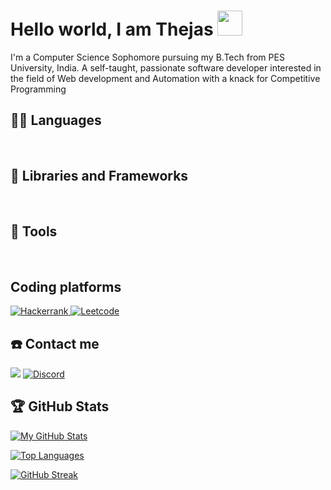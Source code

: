 # Hello world, I am Thejas <img src="https://raw.githubusercontent.com/iampavangandhi/iampavangandhi/master/gifs/Hi.gif" height="40px" width="40px">

I'm a Computer Science Sophomore pursuing my B.Tech from PES University, India. A self-taught, passionate software developer interested in the field of Web development and Automation with a knack for Competitive Programming

## 👨‍💻 Languages

<a href=""><img alt="" src="https://img.shields.io/badge/Python-3776AB?style=for-the-badge&logo=python&logoColor=white" /></a>
<a href=""><img alt="" src="https://img.shields.io/badge/C-00599C?style=for-the-badge&logo=c&logoColor=white" /></a>
<a href=""><img alt="" src="https://img.shields.io/badge/HTML5-E34F26?style=for-the-badge&logo=html5&logoColor=white" /></a>
<a href=""><img alt="" src="https://img.shields.io/badge/CSS3-1572B6?style=for-the-badge&logo=css3&logoColor=white" /></a>
<a href=""><img alt="" src="https://img.shields.io/badge/C%2B%2B-00599C?style=for-the-badge&logo=c%2B%2B&logoColor=white" /></a>
<a href=""><img alt="" src="https://img.shields.io/badge/JavaScript-F7DF1E?style=for-the-badge&logo=javascript&logoColor=black" /></a>
<a href=""><img alt="" src="https://img.shields.io/badge/TypeScript-007ACC?style=for-the-badge&logo=typescript&logoColor=white" /></a>
<a href=""><img alt="" src="https://img.shields.io/badge/MySQL-00000F?style=for-the-badge&logo=mysql&logoColor=white" /></a>
<a href=""><img alt="" src="https://img.shields.io/badge/PostgreSQL-316192?style=for-the-badge&logo=postgresql&logoColor=white" /></a>
<a href=""><img alt="" src="https://img.shields.io/badge/MongoDB-white?style=for-the-badge&logo=mongodb&logoColor=4EA94B" /></a>
<a href=""><img alt="" src="https://img.shields.io/badge/Shell_Script-121011?style=for-the-badge&logo=gnu-bash&logoColor=white" /></a>
<a href=""><img alt="" src="https://img.shields.io/badge/Markdown-000000?style=for-the-badge&logo=markdown&logoColor=white" /></a>

## 🧰 Libraries and Frameworks

<a href=""><img alt="" src="https://img.shields.io/badge/Selenium-43B02A?style=for-the-badge&logo=Selenium&logoColor=white" /></a>
<a href=""><img alt="" src="https://img.shields.io/badge/Discord.py-3776AB?style=for-the-badge&logo=python&logoColor=white" /></a>
<a href=""><img alt="" src="https://img.shields.io/badge/Discord.js-F7DF1E?style=for-the-badge&logo=javascript&logoColor=black" /></a>
<a href=""><img alt="" src="https://img.shields.io/badge/Node.js-43853D?style=for-the-badge&logo=node.js&logoColor=white" /></a>
<a href=""><img alt="" src="https://img.shields.io/badge/Express.js-000000?style=for-the-badge&logo=express&logoColor=white" /></a>
<a href=""><img alt="" src="https://img.shields.io/badge/React-20232A?style=for-the-badge&logo=react&logoColor=61DAFB" /></a>
<a href=""><img alt="" src="https://img.shields.io/badge/Redux-593D88?style=for-the-badge&logo=redux&logoColor=white" /></a>
<a href=""><img alt="" src="https://img.shields.io/badge/next.js-000000?style=for-the-badge&logo=nextdotjs&logoColor=white" /></a>
<a href=""><img alt="" src="https://img.shields.io/badge/jQuery-0769AD?style=for-the-badge&logo=jquery&logoColor=white" /></a>
<a href=""><img alt="" src="https://img.shields.io/badge/ejs-0769AD?style=for-the-badge&logo=ejs&logoColor=white" /></a>
<a href=""><img alt="" src="https://img.shields.io/badge/styled--components-DB7093?style=for-the-badge&logo=styled-components&logoColor=white" /></a>
<a href=""><img alt="" src="https://img.shields.io/badge/Bootstrap-563D7C?style=for-the-badge&logo=bootstrap&logoColor=white" /></a>
<a href=""><img alt="" src="https://img.shields.io/badge/Tailwind_CSS-38B2AC?style=for-the-badge&logo=tailwind-css&logoColor=white" /></a>

## 🔧 Tools

<a href=""><img alt="" src="https://img.shields.io/badge/Git-F05032?style=for-the-badge&logo=git&logoColor=white" /></a>
<a href=""><img alt="" src="https://img.shields.io/badge/GitHub-100000?style=for-the-badge&logo=github&logoColor=white" /></a>
<a href=""><img alt="" src="https://img.shields.io/badge/Jupyter-F37626.svg?&style=for-the-badge&logo=Jupyter&logoColor=white" /></a>
<a href=""><img alt="" src="https://img.shields.io/badge/Postman-FF6C37?style=for-the-badge&logo=Postman&logoColor=white" /></a>
<a href=""><img alt="" src="https://img.shields.io/badge/Heroku-430098?style=for-the-badge&logo=heroku&logoColor=white" /></a>
<a href=""><img alt="" src="https://img.shields.io/badge/Visual_Studio_Code-0078D4?style=for-the-badge&logo=visual%20studio%20code&logoColor=white" /></a>
<a href=""><img alt="" src="https://img.shields.io/badge/sublime_text-%23575757.svg?&style=for-the-badge&logo=sublime-text&logoColor=important" /></a>
<a href=""><img alt="" src="https://img.shields.io/badge/Repl.it-%230D101E.svg?style=for-the-badge&logo=replit&logoColor=white" /></a>
<a href=""><img alt="" src="https://img.shields.io/badge/Ubuntu-E95420?style=for-the-badge&logo=ubuntu&logoColor=white" /></a>
<a href=""><img alt="" src="https://img.shields.io/badge/figma-%23F24E1E.svg?style=for-the-badge&logo=figma&logoColor=white" /></a>

## Coding platforms

<a href = "https://www.hackerrank.com/thejasnu" ><img alt="Hackerrank" src="https://img.shields.io/badge/-Hackerrank-2EC866?style=for-the-badge&logo=HackerRank&logoColor=black"/> </a>
<a href = "https://leetcode.com/thejasNU/" ><img alt="Leetcode" src="https://img.shields.io/badge/-LeetCode-FFA116?style=for-the-badge&logo=LeetCode&logoColor=black"/> </a>

## ☎️ Contact me

<a href = "https://www.linkedin.com/in/thejas-n-u-36b818204/" ><img src="https://img.shields.io/badge/LinkedIn-0077B5?style=for-the-badge&logo=linkedin&logoColor=white"/></a>
<a href="https://discordapp.com/users/764118123330273330/"><img alt="Discord" src="https://img.shields.io/badge/Discord-7289DA?style=for-the-badge&logo=discord&logoColor=white" /></a>

## 🏆 GitHub Stats

[![My GitHub Stats](https://github-readme-stats.vercel.app/api/?username=ThejasNU&count_private=true&theme=tokyonight&showicons=true)]()

[![Top Languages](https://github-readme-stats.vercel.app/api/top-langs/?username=ThejasNU&layout=compact&show_icons=true&theme=tokyonight)](https://github.com/DenverCoder1/github-readme-streak-stats)

[![GitHub Streak](https://github-readme-streak-stats.herokuapp.com/?user=ThejasNU&theme=tokyonight)](https://git.io/streak-stats)


